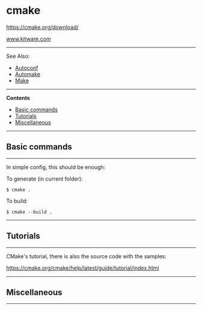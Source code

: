 # cmake

https://cmake.org/download/

www.kitware.com

---

See Also:

 - [Autoconf](Autoconf.md)
 - [Automake](Automake.md)
 - [Make](Make.md)

---

**Contents**

- [Basic commands](CMake.md#basic-commands)
- [Tutorials](CMake.md#tutorials)
- [Miscellaneous](CMake.md#miscellaneous)

---

## Basic commands

---

In simple config, this should be enough:

To generate (in current folder):

    $ cmake .

To build:

    $ cmake --build .

---

## Tutorials

---

CMake's tutorial, there is also the source code with the samples:

https://cmake.org/cmake/help/latest/guide/tutorial/index.html

---

## Miscellaneous

---

